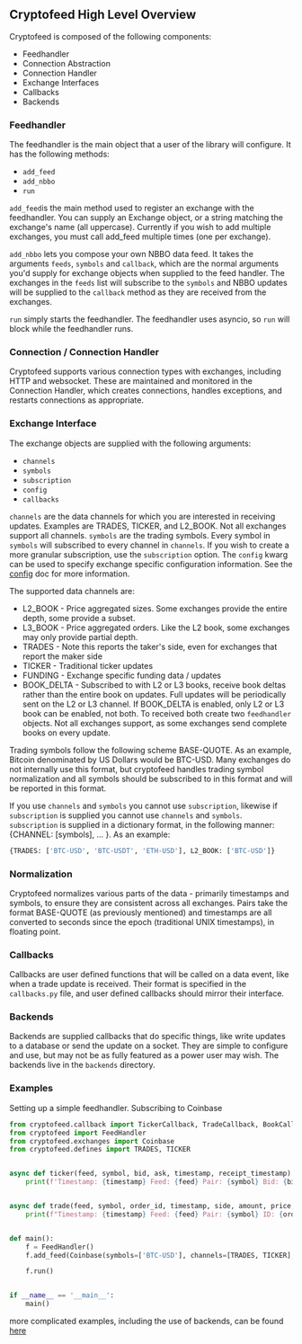 ## Cryptofeed High Level Overview

Cryptofeed is composed of the following components:

* Feedhandler
* Connection Abstraction
* Connection Handler
* Exchange Interfaces
* Callbacks
* Backends


### Feedhandler

The feedhandler is the main object that a user of the library will configure. It has the following methods:

* `add_feed`
* `add_nbbo`
* `run`

`add_feed`is the main method used to register an exchange with the feedhandler. You can supply an Exchange object, or a string matching the exchange's name (all uppercase). Currently if you wish to add multiple exchanges, you must call add_feed multiple times (one per exchange).

`add_nbbo` lets you compose your own NBBO data feed. It takes the arguments `feeds`, `symbols` and `callback`, which are the normal arguments you'd supply for exchange objects when supplied to the feed handler. The exchanges in the `feeds` list will subscribe to the `symbols` and NBBO updates will be supplied to the `callback` method as they are received from the exchanges.

`run` simply starts the feedhandler. The feedhandler uses asyncio, so `run` will block while the feedhandler runs.

### Connection / Connection Handler

Cryptofeed supports various connection types with exchanges, including HTTP and websocket. These are maintained and monitored in the Connection Handler, which creates connections, handles exceptions, and restarts connections as appropriate.

### Exchange Interface

The exchange objects are supplied with the following arguments:

* `channels`
* `symbols`
* `subscription`
* `config`
* `callbacks`

`channels` are the data channels for which you are interested in receiving updates. Examples are TRADES, TICKER, and L2_BOOK. Not all exchanges support all channels. `symbols` are the trading symbols. Every symbol in `symbols` will subscribed to every channel in `channels`. If you wish to create a more granular subscription, use the `subscription` option. The `config` kwarg can be used to specify exchange specific configuration information. See the [config](config.md) doc for more information.  

The supported data channels are:

* L2_BOOK - Price aggregated sizes. Some exchanges provide the entire depth, some provide a subset.
* L3_BOOK - Price aggregated orders. Like the L2 book, some exchanges may only provide partial depth.
* TRADES - Note this reports the taker's side, even for exchanges that report the maker side
* TICKER - Traditional ticker updates
* FUNDING - Exchange specific funding data / updates
* BOOK_DELTA - Subscribed to with L2 or L3 books, receive book deltas rather than the entire book on updates. Full updates will be periodically sent on the L2 or L3 channel. If BOOK_DELTA is enabled, only L2 or L3 book can be enabled, not both. To received both create two `feedhandler` objects. Not all exchanges support, as some exchanges send complete books on every update.


Trading symbols follow the following scheme BASE-QUOTE. As an example, Bitcoin denominated by US Dollars would be BTC-USD. Many exchanges do not internally use this format, but cryptofeed handles trading symbol normalization and all symbols should be subscribed to in this format and will be reported in this format. 

If you use `channels` and `symbols` you cannot use `subscription`, likewise if `subscription` is supplied you cannot use `channels` and `symbols`. `subscription` is supplied in a dictionary format, in the following manner: {CHANNEL: [symbols], ... }. As an example:

```python
{TRADES: ['BTC-USD', 'BTC-USDT', 'ETH-USD'], L2_BOOK: ['BTC-USD']}
```

### Normalization

Cryptofeed normalizes various parts of the data - primarily timestamps and symbols, to ensure they are consistent across all exchanges. Pairs take the format BASE-QUOTE (as previously mentioned) and timestamps are all converted to seconds since the epoch (traditional UNIX timestamps), in floating point. 

### Callbacks

Callbacks are user defined functions that will be called on a data event, like when a trade update is received. Their format is specified in the `callbacks.py` file, and user defined callbacks should mirror their interface. 


### Backends

Backends are supplied callbacks that do specific things, like write updates to a database or send the update on a socket. They are simple to configure and use, but may not be as fully featured as a power user may wish. The backends live in the `backends` directory.


### Examples

Setting up a simple feedhandler. Subscribing to Coinbase

```python
from cryptofeed.callback import TickerCallback, TradeCallback, BookCallback, FundingCallback
from cryptofeed import FeedHandler
from cryptofeed.exchanges import Coinbase
from cryptofeed.defines import TRADES, TICKER


async def ticker(feed, symbol, bid, ask, timestamp, receipt_timestamp):
    print(f'Timestamp: {timestamp} Feed: {feed} Pair: {symbol} Bid: {bid} Ask: {ask}')


async def trade(feed, symbol, order_id, timestamp, side, amount, price, receipt_timestamp):
    print(f"Timestamp: {timestamp} Feed: {feed} Pair: {symbol} ID: {order_id} Side: {side} Amount: {amount} Price: {price}")


def main():
    f = FeedHandler()
    f.add_feed(Coinbase(symbols=['BTC-USD'], channels=[TRADES, TICKER], callbacks={TICKER: TickerCallback(ticker), TRADES: TradeCallback(trade)}))

    f.run()


if __name__ == '__main__':
    main()
```

more complicated examples, including the use of backends, can be found [here](../examples)
